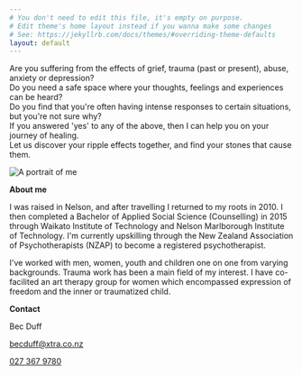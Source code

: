 ```yaml
---
# You don't need to edit this file, it's empty on purpose.
# Edit theme's home layout instead if you wanna make some changes
# See: https://jekyllrb.com/docs/themes/#overriding-theme-defaults
layout: default
---
```

Are you suffering from the effects of grief, trauma (past or present), abuse, anxiety or depression?  
Do you need a safe space where your thoughts, feelings and experiences can be heard?  
Do you find that you're often having intense responses to certain situations, but you're not sure why?  
If you answered 'yes' to any of the above, then I can help you on your journey of healing.  
Let us discover your ripple effects together, and find your stones that cause them.

![A portrait of me](/assets/portrait.png)

**About me**

I was raised in Nelson, and after travelling I returned to my roots in 2010. I then completed a Bachelor of Applied Social Science (Counselling) in 2015 through Waikato Institute of Technology and Nelson Marlborough Institute of Technology. I'm currently upskilling through the New Zealand Association of Psychotherapists (NZAP) to become a registered psychotherapist.

I've worked with men, women, youth and children one on one from varying backgrounds. Trauma work has been a main field of my interest. I have co-facilited an art therapy group for women which encompassed expression of freedom and the inner or traumatized child.

**Contact**

Bec Duff

[becduff@xtra.co.nz](mailto:becduff@xtra.co.nz?subject=Ripple%20Effects%20Website%20Enquiry)

[027 367 9780](tel:+64273679780)
